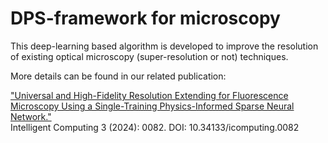 # DPS-framework for microscopy
This deep-learning based algorithm is developed to improve the resolution of existing optical microscopy (super-resolution or not) techniques.

More details can be found in our related publication:

["Universal and High-Fidelity Resolution Extending for Fluorescence Microscopy Using a Single-Training Physics-Informed Sparse Neural Network." ](https://spj.science.org/doi/full/10.34133/icomputing.0082)<br>Intelligent Computing 3 (2024): 0082. DOI: 10.34133/icomputing.0082

